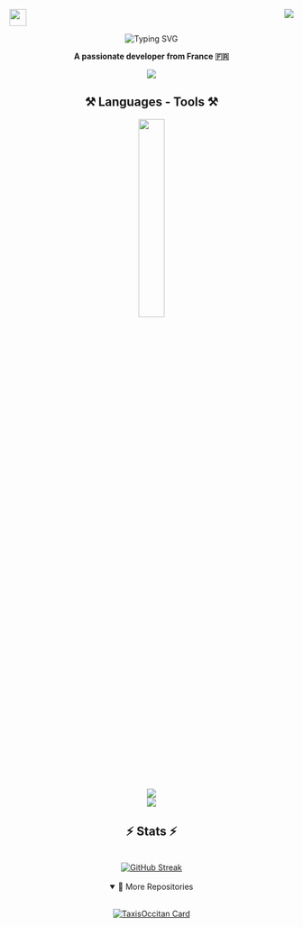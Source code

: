 <a href="https://github.com/prestigetonio"><img src="https://user-images.githubusercontent.com/74038190/214644152-52f47eb3-5e31-4f47-8758-05c9468d5596.gif" width="30px"></a><a href="https://github.com/prestigetonio"><img align="right" width ="%" src="https://komarev.com/ghpvc/?username=prestigetonio&style=for-the-badge&color=blue"></a>

<p align="center">
<img src="https://readme-typing-svg.demolab.com?font=impact&weight=700&size=55&duration=4000&pause=1000&color=D73C3C&background=FFFFFF00&center=true&vCenter=true&width=435&lines=𝑯𝒆𝒍𝒍𝒐+𝑰'𝒎+𝑻𝒐𝒏𝒚" alt="Typing SVG" />
</p>
<p align="center"><strong>A passionate developer from France 🇫🇷</strong></p>
<div align="center">
<a href="https://linkedin.com/in/tony-fournales" target="_blank">
    <img src="https://img.shields.io/badge/LinkedIn-0077B5?style=for-the-badge&logo=linkedin&logoColor=white" target="_blank" />
</a>
</div>


<H2 align="center">⚒️ Languages - Tools ⚒️</H2>
<div align="center">
    <img src="https://media.giphy.com/media/WUlplcMpOCEmTGBtBW/giphy.gif" style="width: 30%;" />
<br><br>
    <img src="https://skillicons.dev/icons?i=c,python,html,css,php" />
<br>
    <img src="https://skillicons.dev/icons?i=vscode,github" />
</div>

<h2 align="center">⚡ Stats ⚡</h2>
<div align="center">
<br>
<a href="https://git.io/streak-stats"><img src="https://streak-stats.demolab.com?user=prestigetonio&theme=blood-dark&card_width=800&card_height=180&fire=FFC92F&ring=9D6767" alt="GitHub Streak" /></a>
</div>
<br>
<details open align="center">
  <summary>📁 More Repositories</summary><br>
    
  [![TaxisOccitan Card](https://github-readme-stats.vercel.app/api/pin?username=prestigetonio&repo=TaxisOccitan&theme=algolia)](https://github.com/prestigetonio/TaxisOccitan)
  
</details>



